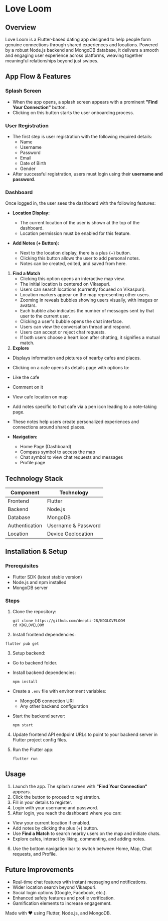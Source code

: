 # Love Loom

## Overview

Love Loom is a Flutter-based dating app designed to help people form genuine connections through shared experiences and locations. Powered by a robust Node.js backend and MongoDB database, it delivers a smooth and engaging user experience across platforms, weaving together meaningful relationships beyond just swipes.

## App Flow & Features

### Splash Screen
- When the app opens, a splash screen appears with a prominent **"Find Your Connection"** button.
- Clicking on this button starts the user onboarding process.

### User Registration
- The first step is user registration with the following required details:
  - Name
  - Username
  - Password
  - Email
  - Date of Birth
  - Gender
- After successful registration, users must login using their **username and password**.

### Dashboard
Once logged in, the user sees the dashboard with the following features:

- **Location Display:**
  - The current location of the user is shown at the top of the dashboard.
  - Location permission must be enabled for this feature.
  
- **Add Notes (+ Button):**
  - Next to the location display, there is a plus (+) button.
  - Clicking this button allows the user to add personal notes.
  - Notes can be created, edited, and saved from here.

1. **Find a Match**
   - Clicking this option opens an interactive map view.
   - The initial location is centered on Vikaspuri.
   - Users can search locations (currently focused on Vikaspuri).
   - Location markers appear on the map representing other users.
   - Zooming in reveals bubbles showing users visually, with images or avatars.
   - Each bubble also indicates the number of messages sent by that user to the current user.
   - Clicking a user's bubble opens the chat interface.
   - Users can view the conversation thread and respond.
   - Users can accept or reject chat requests.
   - If both users choose a heart icon after chatting, it signifies a mutual match.
 2. **Explore**
   - Displays information and pictures of nearby cafes and places.
   - Clicking on a cafe opens its details page with options to:
   - Like the cafe
   - Comment on it
   - View cafe location on map
   - Add notes specific to that cafe via a pen icon leading to a note-taking page.
   - These notes help users create personalized experiences and connections around shared places.
    
- **Navigation:**
  - Home Page (Dashboard)
  - Compass symbol to access the map
  - Chat symbol to view chat requests and messages
  - Profile page

## Technology Stack

| Component      | Technology         |
| -------------- | ------------------ |
| Frontend       | Flutter            |
| Backend        | Node.js            |
| Database       | MongoDB            |
| Authentication | Username & Password|
| Location       | Device Geolocation |

## Installation & Setup

### Prerequisites

- Flutter SDK (latest stable version)
- Node.js and npm installed
- MongoDB server 

### Steps

1. Clone the repository:
   ```
   git clone https://github.com/deepti-28/KDGLOVELOOM
   cd KDGLOVELOOM
   ```


2. Install frontend dependencies:
  ```
  flutter pub get
  ```

3. Setup backend:
- Go to backend folder.
- Install backend dependencies:
  ```
  npm install
  ```

- Create a `.env` file with environment variables:
  - MongoDB connection URI
  - Any other backend configuration
- Start the backend server:
  ```
  npm start
  ```

4. Update frontend API endpoint URLs to point to your backend server in Flutter project config files.

5. Run the Flutter app:
   ```
   flutter run
   ```

## Usage

1. Launch the app. The splash screen with **"Find Your Connection"** appears.
2. Click the button to proceed to registration.
3. Fill in your details to register.
4. Login with your username and password.
5. After login, you reach the dashboard where you can:
- View your current location if enabled.
- Add notes by clicking the plus (+) button.
- Use **Find a Match** to search nearby users on the map and initiate chats.
- Explore cafes, interact by liking, commenting, and adding notes.
6. Use the bottom navigation bar to switch between Home, Map, Chat requests, and Profile.

## Future Improvements

- Real-time chat features with instant messaging and notifications.
- Wider location search beyond Vikaspuri.
- Social login options (Google, Facebook, etc.).
- Enhanced safety features and profile verification.
- Gamification elements to increase engagement.




Made with ❤️ using Flutter, Node.js, and MongoDB.
